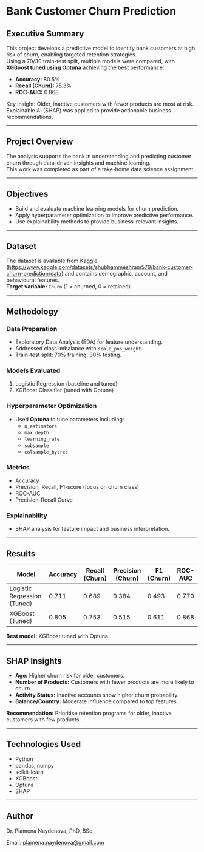 # Bank Customer Churn Prediction

## Executive Summary
This project develops a predictive model to identify bank customers at high risk of churn, enabling targeted retention strategies.  
Using a 70/30 train-test split, multiple models were compared, with **XGBoost tuned using Optuna** achieving the best performance:

- **Accuracy:** 80.5%
- **Recall (Churn):** 75.3%
- **ROC-AUC:** 0.868

Key insight: Older, inactive customers with fewer products are most at risk.  
Explainable AI (SHAP) was applied to provide actionable business recommendations.

---

## Project Overview
The analysis supports the bank in understanding and predicting customer churn through data-driven insights and machine learning.  
This work was completed as part of a take-home data science assignment.

---

## Objectives
- Build and evaluate machine learning models for churn prediction.
- Apply hyperparameter optimization to improve predictive performance.
- Use explainability methods to provide business-relevant insights.

---

## Dataset
The dataset is available from Kaggle (https://www.kaggle.com/datasets/shubhammeshram579/bank-customer-churn-prediction/data) and contains demographic, account, and behavioural features.  
**Target variable:** `Churn` (1 = churned, 0 = retained).

---

## Methodology

### Data Preparation
- Exploratory Data Analysis (EDA) for feature understanding.
- Addressed class imbalance with `scale_pos_weight`.
- Train-test split: 70% training, 30% testing.

### Models Evaluated
1. Logistic Regression (baseline and tuned)
2. XGBoost Classifier (tuned with Optuna)

### Hyperparameter Optimization
- Used **Optuna** to tune parameters including:
  - `n_estimators`
  - `max_depth`
  - `learning_rate`
  - `subsample`
  - `colsample_bytree`

### Metrics
- Accuracy
- Precision, Recall, F1-score (focus on churn class)
- ROC-AUC
- Precision-Recall Curve

### Explainability
- SHAP analysis for feature impact and business interpretation.

---

## Results

| Model | Accuracy | Recall (Churn) | Precision (Churn) | F1 (Churn) | ROC-AUC |
|-------|----------|----------------|-------------------|------------|---------|
| Logistic Regression (Tuned) | 0.711 | 0.689 | 0.384 | 0.493 | 0.770 |
| XGBoost (Tuned) | 0.805 | 0.753 | 0.515 | 0.611 | 0.868 |

**Best model:** XGBoost tuned with Optuna.

---

## SHAP Insights
- **Age:** Higher churn risk for older customers.
- **Number of Products:** Customers with fewer products are more likely to churn.
- **Activity Status:** Inactive accounts show higher churn probability.
- **Balance/Country:** Moderate influence compared to top features.

**Recommendation:** Prioritise retention programs for older, inactive customers with few products.

---

## Technologies Used
- Python
- pandas, numpy
- scikit-learn
- XGBoost
- Optuna
- SHAP

---

## Author

Dr. Plamena Naydenova, PhD, BSc

Email: plamena.naydenova@gmail.com

